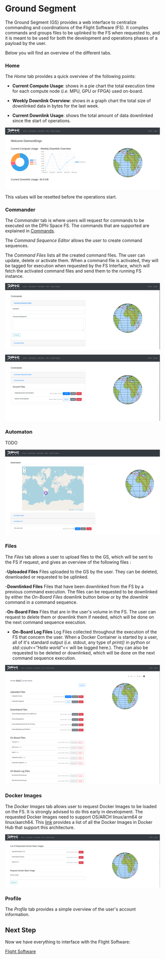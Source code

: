 # Ground Segment

The Ground Segment (GS) provides a web interface to centralize commanding and coordinations of the Flight Software (FS). It compiles commands and groups files to be uplinked to the FS when requested to, and it is meant to be used for both the development and operations phases of a payload by the user.

Below you will find an overview of the different tabs.

### Home

The _Home_ tab provides a quick overview of the following points:

- **Current Compute Usage**: shows in a pie chart the total execution time for each compute node (_i.e._ MPU, GPU or FPGA) used on-board.

- **Weekly Downlink Overview**: shows in a graph chart the total size of downlinked data in bytes for the last week.

- **Current Downlink Usage**: shows the total amount of data downlinked since the start of operations.

![alt text](./imgs/home.png)

This values will be resetted before the operations start.

### Commander

The _Commander_ tab is where users will request for commands to be executed on the DPhi Space FS. The commands that are supported are explained in [Commands](./Commands.md).

The _Command Sequence Editor_ allows the user to create command sequences.

The _Command Files_ lists all the created command files. The user can update, delete or activate them. When a command file is activated, they will be tagged for execution when requested by the FS Interface, which will fetch the activated command files and send them to the running FS instance.

![alt text](./imgs/commander_1.png)

![alt text](./imgs/commander_2.png)

### Automaton

TODO

![alt text](./imgs/automaton.png)

### Files

The _Files_ tab allows a user to upload files to the GS, which will be sent to the FS if request, and gives an overview of the following files :

-**Uploaded Files** Files uploaded to the GS by the user. They can be deleted, downloaded or requested to be uplinked.

-**Downlinked Files** Files that have been downlinked from the FS by a previous command execution. The files can be requested to be downlinked by either the _On-Board Files_ downlink button below or by the _downlink_ command in a command sequence.

-**On-Board Files** Files that are in the user's volume in the FS. The user can request to delete them or downlink them if needed, which will be done on the next command sequence execution.

- **On-Board Log Files** Log Files collected throughout the execution of the FS that concern the user. When a Docker Container is started by a user, all of it's standard output (_i.e._ stdout, any type of _print()_ in python or _std::cout<<"Hello world"<<_ will be logged here.). They can also be requested to be deleted or downlinked, which will be done on the next command sequence execution.

![alt text](./imgs/files.png)

### Docker Images

The _Docker Images_ tab allows user to request Docker Images to be loaded on the FS. It is strongly advised to do this early in development. The requested Docker Images need to support OS/ARCH linux/arm64 or linux/aarch64. This [link](https://hub.docker.com/search?architecture=arm64&type=image) provides a list of all the Docker Images in Docker Hub that support this architecture.

![alt text](./imgs/docker.png)

### Profile

The _Profile_ tab provides a simple overview of the user's account information.

## Next Step

Now we have everything to interface with the Flight Software:

[Flight Software](../4.FS/README.md)
